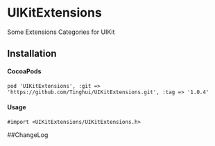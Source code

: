 # UIKitExtensions
Some Extensions Categories for UIKit

## Installation

#### CocoaPods

```objc
pod 'UIKitExtensions', :git => 'https://github.com/Tinghui/UIKitExtensions.git', :tag => '1.0.4'
```

#### Usage

```objc
#import <UIKitExtensions/UIKitExtensions.h>
```


##ChangeLog
